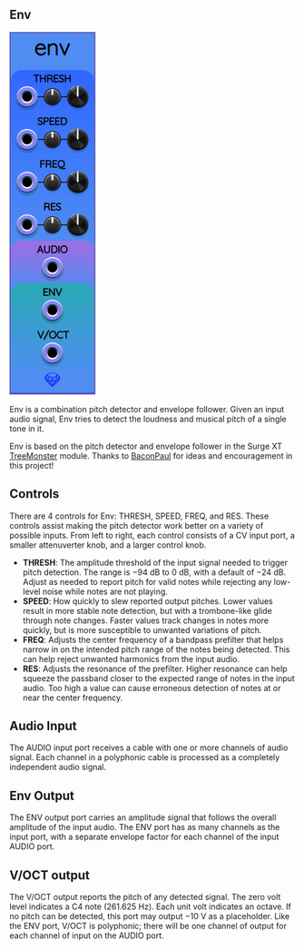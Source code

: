 ## Env

![Env](images/env.png)

Env is a combination pitch detector and envelope follower. Given an input audio signal,
Env tries to detect the loudness and musical pitch of a single tone in it.

Env is based on the pitch detector and envelope follower in the Surge XT [TreeMonster](https://library.vcvrack.com/SurgeXTRack/SurgeXTFXTreeMonster) module. Thanks to [BaconPaul](https://github.com/baconpaul/) for ideas and encouragement in this project!

## Controls

There are 4 controls for Env: THRESH, SPEED, FREQ, and RES.
These controls assist making the pitch detector work better on a variety of possible inputs.
From left to right, each control consists of a CV input port,
a smaller attenuverter knob, and a larger control knob.

* **THRESH**: The amplitude threshold of the input signal needed to trigger pitch detection. The range is &minus;94&nbsp;dB to 0&nbsp;dB, with a default of &minus;24&nbsp;dB. Adjust as needed to report pitch for valid notes while rejecting any low-level noise while notes are not playing.
* **SPEED**: How quickly to slew reported output pitches. Lower values result in more stable note detection, but with a trombone-like glide through note changes. Faster values track changes in notes more quickly, but is more susceptible to unwanted variations of pitch.
* **FREQ**: Adjusts the center frequency of a bandpass prefilter that helps narrow in on the intended pitch range of the notes being detected. This can help reject unwanted harmonics from the input audio.
* **RES**: Adjusts the resonance of the prefilter. Higher resonance can help squeeze the passband closer to the expected range of notes in the input audio. Too high a value can cause erroneous detection of notes at or near the center frequency.

## Audio Input

The AUDIO input port receives a cable with one or more channels of audio signal.
Each channel in a polyphonic cable is processed as a completely independent audio signal.

## Env Output

The ENV output port carries an amplitude signal that follows the overall amplitude of
the input audio. The ENV port has as many channels as the input port, with a separate
envelope factor for each channel of the input AUDIO port.

## V/OCT output

The V/OCT output reports the pitch of any detected signal. The zero volt level indicates
a C4 note (261.625&nbsp;Hz). Each unit volt indicates an octave. If no pitch can be detected,
this port may output &minus;10&nbsp;V as a placeholder. Like the ENV port, V/OCT is polyphonic;
there will be one channel of output for each channel of input on the AUDIO port.
